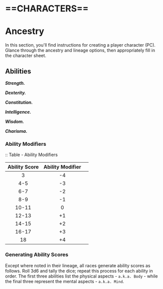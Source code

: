 # ==CHARACTERS==

# Ancestry

In this section, you'll find instructions for creating a player character (PC). Glance through the ancestry and lineage options, then appropriately fill in the character sheet.

## Abilities

<!--Define abilities here -->

***Strength.*** <!--Add copy here -->

***Dexterity.*** <!--Add copy here -->

***Constitution.*** <!--Add copy here -->

***Intelligence.*** <!--Add copy here -->

***Wisdom.*** <!--Add copy here -->

***Charisma.*** <!--Add copy here -->

### Ability Modifiers

<!--Add copy here -->

:: Table - Ability Modifiers

| Ability Score | Ability Modifier |      |
| :-----------: | :--------------: | ---- |
|       3       |        -4        |      |
|      4-5      |        -3        |      |
|      6-7      |        -2        |      |
|      8-9      |        -1        |      |
|     10-11     |        0         |      |
|     12-13     |        +1        |      |
|     14-15     |        +2        |      |
|     16-17     |        +3        |      |
|      18       |        +4        |      |

### Generating Ability Scores

Except where noted in their lineage, all races generate ability scores as follows. Roll 3d6 and tally the dice; repeat this process for each ability in order. The first three abilities list the physical aspects - `a.k.a. Body` - while the final three represent the mental aspects - `a.k.a. Mind`.

